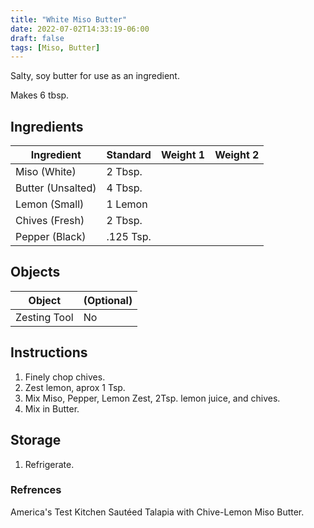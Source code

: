 ```yaml
---
title: "White Miso Butter"
date: 2022-07-02T14:33:19-06:00
draft: false
tags: [Miso, Butter]
---
```


Salty, soy butter for use as an ingredient.

Makes 6 tbsp.

## Ingredients

| Ingredient                         | Standard |  Weight 1 | Weight 2 |
| ---------------------------------- | -------- |  -------- | -------- |
| Miso (White)                       | 2 Tbsp.  |           |          |
| Butter (Unsalted)                  | 4 Tbsp.  |           |          |
| Lemon (Small)                      | 1 Lemon  |           |          |
| Chives (Fresh)                     | 2 Tbsp.  |           |          |
| Pepper (Black)                     | .125 Tsp.|           |          |

## Objects

| Object       | (Optional) |
|--------------|------------|
| Zesting Tool | No         |

## Instructions

1. Finely chop chives.
2. Zest lemon, aprox 1 Tsp.
3. Mix Miso, Pepper, Lemon Zest, 2Tsp. lemon juice, and chives.
4. Mix in Butter.

## Storage

1. Refrigerate.

### Refrences
America's Test Kitchen Sautéed Talapia with Chive-Lemon Miso Butter.
